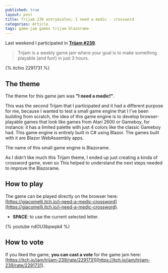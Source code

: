 ```yaml
---
published: true
layout: post
title: Trijam 239 entry&colon; I need a medic - crossword
categories: Article
tags: game-jam games trijam blazorame
---
```

Last weekend I participated in **[Trijam #239](https://itch.io/jam/trijam-239)**.

> Trijam is a weekly game jam where your goal is to make something playable (and fun!) in just 3 hours.

{% itchio 2291731 %}

## The theme
The theme for this game jam was **"I need a medic!"**.

This was the second Trijam that I participated and it had a different purpose for me, because I wanted to test a small game engine that I I've been building from scratch, the idea of this game engine is to develop browser-playable games that look like games from Atari 2600 or Gameboy, for instance: it has a limited palette with just 4 colors like the classic Gameboy had. This game engine is entirely built in C# using Blazor. The games built with it are Blazor WebAssembly apps. 

The name of this small game engine is Blazorame.

As I didn’t like much this Trijam theme, I ended up just creating a kinda of crossword game, even so This helped to understand the next steps needed to improve the Blazorame.

## How to play
The game can be played directly on the browser here: [https://giacomelli.itch.io/i-need-a-medic-crossword](https://giacomelli.itch.io/i-need-a-medic-crossword).

* **SPACE**: to use the current selected letter.

{% youtube ndOU3bpwpk4 %}

## How to vote
If you liked the game, **you can cast a vote** for the game jam here: [https://itch.io/jam/trijam-239/rate/2291731](https://itch.io/jam/trijam-239/rate/2291731).